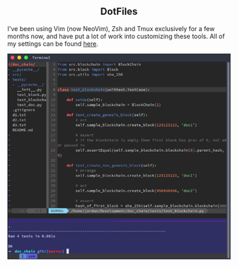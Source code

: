 <center> <h2>DotFiles</h2> </center>

I've been using Vim (now NeoVim), Zsh and Tmux exclusively for a few months now, and have put a lot of work into customizing these tools. All of my settings can be found [here](www.github.com/jordanmckinney/DotFiles).

<img src="/src/images/vimtmux.png" alt="Drawing" style="max-width: 100%;"/>
